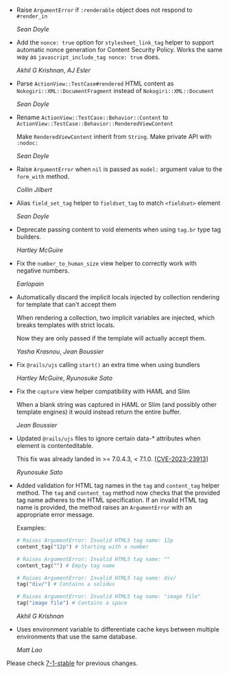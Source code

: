 *   Raise `ArgumentError` if `:renderable` object does not respond to `#render_in`

    *Sean Doyle*

*   Add the `nonce: true` option for `stylesheet_link_tag` helper to support automatic nonce generation for Content Security Policy.
    Works the same way as `javascript_include_tag nonce: true` does.

    *Akhil G Krishnan*, *AJ Esler*

*   Parse `ActionView::TestCase#rendered` HTML content as `Nokogiri::XML::DocumentFragment` instead of `Nokogiri::XML::Document`

    *Sean Doyle*

*   Rename `ActionView::TestCase::Behavior::Content` to `ActionView::TestCase::Behavior::RenderedViewContent`

    Make `RenderedViewContent` inherit from `String`. Make private API with `:nodoc:`

    *Sean Doyle*

*   Raise `ArgumentError` when `nil` is passed as `model:` argument value to the `form_with` method.

    *Collin Jilbert*

*   Alias `field_set_tag` helper to `fieldset_tag` to match `<fieldset>` element

    *Sean Doyle*

*   Deprecate passing content to void elements when using `tag.br` type tag builders.

    *Hartley McGuire*

*   Fix the `number_to_human_size` view helper to correctly work with negative numbers.

    *Earlopain*

*   Automatically discard the implicit locals injected by collection rendering for template that can't accept them

    When rendering a collection, two implicit variables are injected, which breaks templates with strict locals.

    Now they are only passed if the template will actually accept them.

    *Yasha Krasnou*, *Jean Boussier*

*   Fix `@rails/ujs` calling `start()` an extra time when using bundlers

    *Hartley McGuire*, *Ryunosuke Sato*

*   Fix the `capture` view helper compatibility with HAML and Slim

    When a blank string was captured in HAML or Slim (and possibly other template engines)
    it would instead return the entire buffer.

    *Jean Boussier*

*   Updated `@rails/ujs` files to ignore certain data-* attributes when element is contenteditable.

    This fix was already landed in >= 7.0.4.3, < 7.1.0.
    [[CVE-2023-23913](https://github.com/advisories/GHSA-xp5h-f8jf-rc8q)]

    *Ryunosuke Sato*

*   Added validation for HTML tag names in the `tag` and `content_tag` helper method. The `tag` and
    `content_tag` method now checks that the provided tag name adheres to the HTML specification. If
    an invalid HTML tag name is provided, the method raises an `ArgumentError` with an appropriate error
    message.

    Examples:

    ```ruby
    # Raises ArgumentError: Invalid HTML5 tag name: 12p
    content_tag("12p") # Starting with a number

    # Raises ArgumentError: Invalid HTML5 tag name: ""
    content_tag("") # Empty tag name

    # Raises ArgumentError: Invalid HTML5 tag name: div/
    tag("div/") # Contains a solidus

    # Raises ArgumentError: Invalid HTML5 tag name: "image file"
    tag("image file") # Contains a space
    ```

    *Akhil G Krishnan*

*   Uses environment variable to differentiate cache keys between multiple environments that use the
    same database.

    *Matt Lao*

Please check [7-1-stable](https://github.com/rails/rails/blob/7-1-stable/actionview/CHANGELOG.md) for previous changes.
